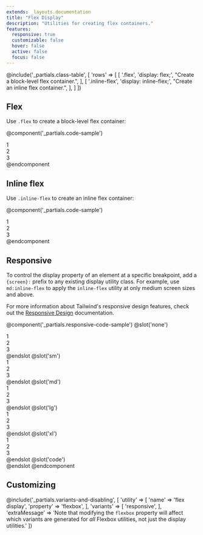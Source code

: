 ```yaml
---
extends: _layouts.documentation
title: "Flex Display"
description: "Utilities for creating flex containers."
features:
  responsive: true
  customizable: false
  hover: false
  active: false
  focus: false
---
```


@include('_partials.class-table', [
  'rows' => [
    [
      '.flex',
      'display: flex;',
      "Create a block-level flex container.",
    ],
    [
      '.inline-flex',
      'display: inline-flex;',
      "Create an inline flex container.",
    ],
  ]
])

## Flex

Use `.flex` to create a block-level flex container:

@component('_partials.code-sample')
<div class="flex bg-grey-lighter">
  <div class="flex-1 text-grey-darker text-center bg-grey-light px-4 py-2 m-2">1</div>
  <div class="flex-1 text-grey-darker text-center bg-grey-light px-4 py-2 m-2">2</div>
  <div class="flex-1 text-grey-darker text-center bg-grey-light px-4 py-2 m-2">3</div>
</div>
@endcomponent

## Inline flex

Use `.inline-flex` to create an inline flex container:

@component('_partials.code-sample')
<div class="inline-flex bg-grey-lighter">
  <div class="flex-1 text-grey-darker text-center bg-grey-light px-4 py-2 m-2">1</div>
  <div class="flex-1 text-grey-darker text-center bg-grey-light px-4 py-2 m-2">2</div>
  <div class="flex-1 text-grey-darker text-center bg-grey-light px-4 py-2 m-2">3</div>
</div>
@endcomponent

## Responsive

To control the display property of an element at a specific breakpoint, add a `{screen}:` prefix to any existing display utility class. For example, use `md:inline-flex` to apply the `inline-flex` utility at only medium screen sizes and above.

For more information about Tailwind's responsive design features, check out the [Responsive Design](/docs/responsive-design) documentation.

@component('_partials.responsive-code-sample')
@slot('none')
<div class="flex bg-grey-lighter">
  <div class="flex-1 text-grey-darker text-center bg-grey-light px-4 py-2 m-2">1</div>
  <div class="flex-1 text-grey-darker text-center bg-grey-light px-4 py-2 m-2">2</div>
  <div class="flex-1 text-grey-darker text-center bg-grey-light px-4 py-2 m-2">3</div>
</div>
@endslot
@slot('sm')
<div class="inline-flex bg-grey-lighter">
  <div class="flex-1 text-grey-darker text-center bg-grey-light px-4 py-2 m-2">1</div>
  <div class="flex-1 text-grey-darker text-center bg-grey-light px-4 py-2 m-2">2</div>
  <div class="flex-1 text-grey-darker text-center bg-grey-light px-4 py-2 m-2">3</div>
</div>
@endslot
@slot('md')
<div class="block bg-grey-lighter">
  <div class="flex-1 text-grey-darker text-center bg-grey-light px-4 py-2 m-2">1</div>
  <div class="flex-1 text-grey-darker text-center bg-grey-light px-4 py-2 m-2">2</div>
  <div class="flex-1 text-grey-darker text-center bg-grey-light px-4 py-2 m-2">3</div>
</div>
@endslot
@slot('lg')
<div class="hidden bg-grey-lighter">
  <div class="flex-1 text-grey-darker text-center bg-grey-light px-4 py-2 m-2">1</div>
  <div class="flex-1 text-grey-darker text-center bg-grey-light px-4 py-2 m-2">2</div>
  <div class="flex-1 text-grey-darker text-center bg-grey-light px-4 py-2 m-2">3</div>
</div>
@endslot
@slot('xl')
<div class="flex bg-grey-lighter">
  <div class="flex-1 text-grey-darker text-center bg-grey-light px-4 py-2 m-2">1</div>
  <div class="flex-1 text-grey-darker text-center bg-grey-light px-4 py-2 m-2">2</div>
  <div class="flex-1 text-grey-darker text-center bg-grey-light px-4 py-2 m-2">3</div>
</div>
@endslot
@slot('code')
<div class="none:flex sm:inline-flex md:block lg:hidden xl:flex ...">
  <!-- ... -->
</div>
@endslot
@endcomponent

## Customizing

@include('_partials.variants-and-disabling', [
    'utility' => [
        'name' => 'flex display',
        'property' => 'flexbox',
    ],
    'variants' => [
        'responsive',
    ],
    'extraMessage' => 'Note that modifying the <code>flexbox</code> property will affect which variants are generated for <em>all</em> Flexbox utilities, not just the display utilities.'
])
